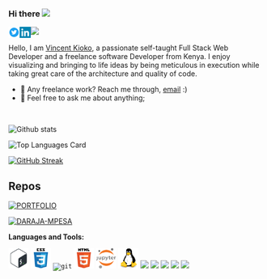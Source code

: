 ### Hi there <img src="https://media.giphy.com/media/hvRJCLFzcasrR4ia7z/giphy.gif" width="25px">
<a href="https://twitter.com/S_ntaks">
  <img align="left" alt="Vincent Kioko | Twitter" width="22px" src="https://raw.githubusercontent.com/L00P3R93/L00P3R93/main/twitter.svg" />
</a>
<a href="https://www.linkedin.com/in/vincent-kioko-94a17b117/">
  <img align="left" alt="Vincent's LinkedIN" width="22px" src="https://raw.githubusercontent.com/L00P3R93/L00P3R93/main/linkedin.svg" />
</a>

![](https://komarev.com/ghpvc/?username=L00P3R93)
<br>

Hello, I am [Vincent Kioko](https://sntaks.me/), a passionate self-taught Full Stack Web Developer and a freelance software Developer from Kenya. I enjoy visualizing and bringing to life ideas by being meticulous in execution while taking great care of the architecture and quality of code.
  
- 💼 Any freelance work? Reach me through, [email](mailto:vincentkioko@gmail.com) :)
- 💬 Feel free to ask me about anything;

<br>

![Github stats](https://github-readme-stats.vercel.app/api?username=L00P3R93&theme=gotham&show_icons=true&count_private=true)

![Top Languages Card](https://github-readme-stats.vercel.app/api/top-langs/?username=L00P3R93&layout=compact&theme=gotham)

[![GitHub Streak](https://streak-stats.demolab.com?user=L00P3R93&theme=dark)](https://git.io/streak-stats)

## Repos

[![PORTFOLIO](https://github-readme-stats.vercel.app/api/pin/?username=L00P3R93&repo=portfolio&show_owner=true&theme=gotham)](https://github.com/L00P3R93/portfolio)

[![DARAJA-MPESA](https://github-readme-stats.vercel.app/api/pin/?username=L00P3R93&repo=daraja-mpesa&show_owner=true&theme=gotham)](https://github.com/L00P3R93/daraja-mpesa)


**Languages and Tools:**  

<code><img src="https://raw.githubusercontent.com/devicons/devicon/master/icons/bash/bash-original.svg" alt="bash" width="40" height="40"/></code>
<code><img src="https://raw.githubusercontent.com/devicons/devicon/master/icons/css3/css3-original-wordmark.svg" alt="css3" width="40" height="40"/></code>
<code><img src="https://www.vectorlogo.zone/logos/git-scm/git-scm-icon.svg" alt="git" width="40" height="40"/></code>
<code><img src="https://raw.githubusercontent.com/devicons/devicon/master/icons/html5/html5-original-wordmark.svg" alt="html5" width="40" height="40"/></code>
<code><img src="https://raw.githubusercontent.com/devicons/devicon/master/icons/jupyter/jupyter-original-wordmark.svg" alt="Jupyter" width="40" height="40"/></code>
<code><img src="https://raw.githubusercontent.com/devicons/devicon/master/icons/linux/linux-original.svg" alt="linux" width="40" height="40"/></code>
<code><img height="40" src="https://raw.githubusercontent.com/shinokada/shinokada/master/assets/python.png"></code>
<code><img height="40" src="https://raw.githubusercontent.com/shinokada/shinokada/master/assets/javascript.png"></code>
<code><img height="40" src="https://raw.githubusercontent.com/shinokada/shinokada/master/assets/php.png"></code>
<code><img height="40" src="https://raw.githubusercontent.com/shinokada/shinokada/master/assets/visual-studio-code.png"></code>
<code><img height="40" src="https://raw.githubusercontent.com/shinokada/shinokada/master/assets/vim.png"></code>  


